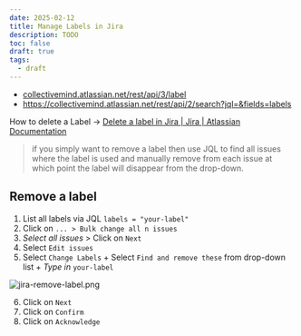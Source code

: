 ```yaml
---
date: 2025-02-12
title: Manage Labels in Jira
description: TODO
toc: false
draft: true
tags:
  - draft
---
```


- [collectivemind.atlassian.net/rest/api/3/label](https://collectivemind.atlassian.net/rest/api/3/label)
- https://collectivemind.atlassian.net/rest/api/2/search?jql=&fields=labels

How to delete a Label -> [Delete a label in Jira | Jira | Atlassian Documentation](https://confluence.atlassian.com/jirakb/how-to-delete-a-label-in-jira-297667646.html)

> if you simply want to remove a label then use JQL to find all issues where the label is used and manually remove from each issue at which point the label will disappear from the drop-down.

## Remove a label

1. List all labels via JQL `labels = "your-label"`
2. Click on `... > Bulk change all n issues`
3. *Select all issues* > Click on `Next`
4. Select `Edit issues`
5. Select `Change Labels` + Select `Find and remove these` from drop-down list + *Type in* `your-label`

![jira-remove-label.png](/images/jira-remove-label.png)

6. Click on `Next`
7. Click on `Confirm`
8. Click on `Acknowledge`
